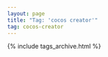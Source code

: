 ```yaml
---
layout: page
title: "Tag: 'cocos creator'"
tag: cocos-creator
---
```


{% include tags_archive.html %}
